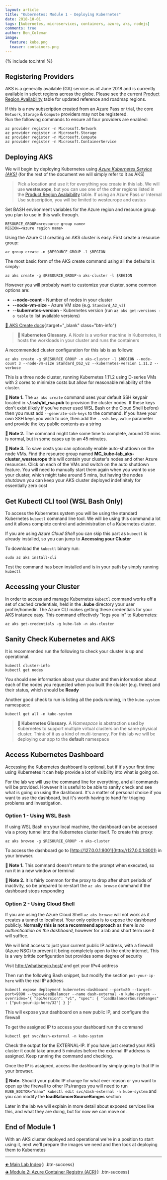 ```yaml
---
layout: article
title: "Kubernetes: Module 1 - Deploying Kubernetes"
date: 2018-10-01
tags: [kubernetes, microservices, containers, azure, aks, nodejs]
comments: true
author: Ben_Coleman
image:
  feature: kube.png
  teaser: containers.png
---
```


{% include toc.html %}

## Registering Providers

AKS is a generally available (GA) service as of June 2018 and is currently available in select regions across the globe. Please see the current [Product Region Availability](https://azure.microsoft.com/en-us/global-infrastructure/services/?products=kubernetes-service&regions=all) table for updated reference and roadmap regions.

If this is a new subscription created from an Azure Pass or trial, the core `Network`, `Storage` & `Compute` providers may not be registered.  
Run the following commands to ensure all four providers are enabled:
```
az provider register -n Microsoft.Network
az provider register -n Microsoft.Storage
az provider register -n Microsoft.Compute
az provider register -n Microsoft.ContainerService
```

## Deploying AKS
We will begin by deploying Kubernetes using [*Azure Kubernetes Service (AKS)*](https://azure.microsoft.com/en-us/services/container-service/) (for the rest of the document we will simply refer to it as AKS)

> Pick a location and use it for everything you create in this lab. We will use **westeurope**, but you can use one of the other regions listed in the [Product Region Avalaibility](https://azure.microsoft.com/en-us/global-infrastructure/services/?products=kubernetes-service&regions=all) table. If using an Azure Pass or Internal Use subscription, you will be limited to westeurope and eastus

Set BASH environment variables for the Azure region and resource group you plan to use in this walk through.
```
RESOURCE_GROUP=<resource group name>
REGION=<azure region name>
```

Using the Azure CLI creating an AKS cluster is easy. First create a resource group:
```
az group create -n $RESOURCE_GROUP -l $REGION
```

The most basic form of the AKS create command using all the defaults is simply:
```
az aks create -g $RESOURCE_GROUP-n aks-cluster -l $REGION
```

However you will probably want to customize your cluster, some common options are:
- **\-\-node-count** - Number of nodes in your cluster
- **\-\-node-vm-size** - Azure VM size (e.g. `Standard_A2_v2`)
- **\-\-kubernetes-version** - Kubernetes version (run `az aks get-versions -o table` to list available versions)

[📘 AKS Create docs](https://docs.microsoft.com/en-us/cli/azure/aks?view=azure-cli-latest#az-aks-create){:target="_blank" class="btn-info"}

> **📕 Kubernetes Glossary.** A *Node* is a worker machine in Kubernetes, it hosts the workloads in your cluster and runs the containers

A recommended cluster configuration for this lab is as follows:
```
az aks create -g $RESOURCE_GROUP -n aks-cluster -l $REGION --node-count 3 --node-vm-size Standard_DS2_v2 --kubernetes-version 1.11.2 --verbose
```
This is a three node cluster, running Kubernetes 1.11.2 using D-series VMs with 2 cores to minimize costs but allow for reasonable reliability of the cluster. 

**💬 Note 1.** The `az aks create` command uses your default SSH keypair located in **~/.ssh/id_rsa.pub** to provision the cluster nodes. If these keys don't exist (likely if you've never used WSL Bash or the Cloud Shell before) then you must add `--generate-ssh-keys` to the command. If you have your own SSH keys you wish to use, then add the `--ssh-key-value` parameter and provide the key public contents as a string

**💬 Note 2.** The command might take some time to complete, around 20 mins is normal, but in some cases up to an 45 minutes.

**💬 Note 3.** To save costs you can optionally enable auto-shutdown on the node VMs. Find the resource group named **MC_kube-lab_aks-cluster_westeurope** this will contain your cluster's nodes and other Azure resources. Click on each of the VMs and switch on the auto shutdown feature. You will need to manually start them again when you want to use your cluster, which might take around 5 mins, but having the nodes shutdown you can keep your AKS cluster deployed indefinitely for essentially zero cost


## Get Kubectl CLI tool (WSL Bash Only)
To access the Kubernetes system you will be using the standard Kubernetes `kubectl` command line tool. We will be using this command a lot and it allows complete control and administration of a Kubernetes cluster.  

If you are using *Azure Cloud Shell* you can skip this part as `kubectl` is already installed, so you can jump to **Accessing your Cluster**

To download the `kubectl` binary run:
```
sudo az aks install-cli
```

Test the command has been installed and is in your path by simply running `kubectl`

## Accessing your Cluster
In order to access and manage Kubernetes `kubectl` command works off a set of cached credentials, held in the **.kube** directory your user profile/homedir. The Azure CLI makes getting these credentials for your AKS instance easy. This command effectively "logs you in" to Kubernetes:
```
az aks get-credentials -g kube-lab -n aks-cluster
```

## Sanity Check Kubernetes and AKS
It is recommended run the following to check your cluster is up and operational.
```
kubectl cluster-info
kubectl get nodes
```
You should see information about your cluster and then information about each of the nodes you requested when you built the cluster (e.g. three) and their status, which should be **Ready**


Another good check to run is listing all the pods running, in the `kube-system` namespace:
```
kubectl get all -n kube-system
```
> **📕 Kubernetes Glossary.** A *Namespace* is abstraction used by Kubernetes to support multiple virtual clusters on the same physical cluster. Think of it as a kind of multi-tenancy. For this lab we will be deploying our app to the **default** namespace


## Access Kubernetes Dashboard 
Accessing the Kubernetes dashboard is optional, but if it's your first time using Kubernetes it can help provide a lot of visibility into what is going on. 

For the lab we will use the command line for everything, and all commands will be provided. However it is useful to be able to sanity check and see what is going on using the dashboard. It's a matter of personal choice if you want to use the dashboard, but it's worth having to hand for triaging problems and investigation.

### Option 1 - Using WSL Bash 
If using WSL Bash on your local machine, the dashboard can be accessed via a proxy tunnel into the Kubernetes cluster itself. To create this proxy:
```
az aks browse -g $RESOURCE_GROUP -n aks-cluster
```
To access the dashboard go to [http://127.0.0.1:8001](http://127.0.0.1:8001) in your browser. 

**💬 Note 1.** This command doesn't return to the prompt when executed, so run it in a new window or terminal

**💬 Note 2.**  It is fairly common for the proxy to drop after short periods of inactivity, so be prepared to re-start the `az aks browse` command if the dashboard stops responding

### Option 2 - Using Cloud Shell
If you are using the Azure Cloud Shell `az aks browse` will not work as it creates a tunnel to localhost. Your only option is to expose the dashboard publicly. **Normally this is not a recommend approach** as there is *no authentication on the dashboard*, however for a lab and short term use it will suffice. 

We will limit access to just your current public IP address, with a firewall (Azure NSG) to prevent it being completely open to the entire internet. This is a very brittle configuration but provides some degree of security

Visit http://whatismyip.host/ and get your IPv4 address

Then run the following Bash snippet, but modify the section `put-your-ip-here` with the real IP address
```
kubectl expose deployment kubernetes-dashboard --port=80 --target-port=9090 --type=LoadBalancer --name dash-external -n kube-system --overrides='{ "apiVersion": "v1", "spec": { "loadBalancerSourceRanges" : ["put-your-ip-here/32"] } }'
```
This will expose your dashboard on a new public IP, and configure the firewall 

To get the assigned IP to access your dashboard run the command  
```
kubectl get svc/dash-external -n kube-system
```
Check the output for the EXTERNAL-IP. If you have just created your AKS cluster it could take around 5 minutes before the external IP address is assigned. Keep running the command and checking.

Once the IP is assigned, access the dashboard by simply going to that IP in your browser.

**💬 Note.**  Should your public IP change for what ever reason or you want to open up the firewall to other IPs/ranges you will need to run `KUBE_EDITOR="nano" kubectl edit svc/dash-external -n kube-system` and you can modify the **loadBalancerSourceRanges** section 

Later in the lab we will explain in more detail about exposed services like this, and what they are doing, but for now we can move on.


## End of Module 1
With an AKS cluster deployed and operational we're in a position to start using it, next we'll prepare the images we need and then look at deploying them to Kubernetes 

---

[🡸 Main Lab Index](..){: .btn-success}  
[🡺 Module 2: Azure Container Registry (ACR)](../part2){: .btn-success}
